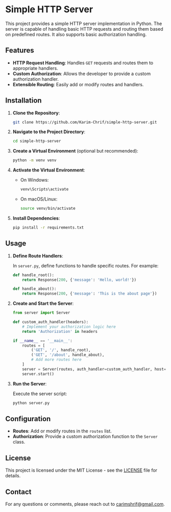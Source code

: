 # Simple HTTP Server

This project provides a simple HTTP server implementation in Python. The server is capable of handling basic HTTP requests and routing them based on predefined routes. It also supports basic authorization handling.

## Features

- **HTTP Request Handling**: Handles `GET` requests and routes them to appropriate handlers.
- **Custom Authorization**: Allows the developer to provide a custom authorization handler.
- **Extensible Routing**: Easily add or modify routes and handlers.

## Installation

1. **Clone the Repository**:

    ```sh
    git clone https://github.com/Karim-Chrif/simple-http-server.git
    ```

2. **Navigate to the Project Directory**:

    ```sh
    cd simple-http-server
    ```

3. **Create a Virtual Environment** (optional but recommended):

    ```sh
    python -m venv venv
    ```

4. **Activate the Virtual Environment**:

    - On Windows:

        ```sh
        venv\Scripts\activate
        ```

    - On macOS/Linux:

        ```sh
        source venv/bin/activate
        ```

5. **Install Dependencies**:

    ```sh
    pip install -r requirements.txt
    ```

## Usage

1. **Define Route Handlers**:

    In `server.py`, define functions to handle specific routes. For example:

    ```python
    def handle_root():
        return Response(200, {'message': 'Hello, world!'})

    def handle_about():
        return Response(200, {'message': 'This is the about page'})
    ```

2. **Create and Start the Server**:

    ```python
    from server import Server

    def custom_auth_handler(headers):
        # Implement your authorization logic here
        return 'Authorization' in headers

    if __name__ == '__main__':
        routes = [
            ('GET', '/', handle_root),
            ('GET', '/about', handle_about),
            # Add more routes here
        ]
        server = Server(routes, auth_handler=custom_auth_handler, host='0.0.0.0', port=65432)
        server.start()
    ```

3. **Run the Server**:

    Execute the server script:

    ```sh
    python server.py
    ```

## Configuration

- **Routes**: Add or modify routes in the `routes` list.
- **Authorization**: Provide a custom authorization function to the `Server` class.

## License

This project is licensed under the MIT License - see the [LICENSE](LICENSE) file for details.

## Contact

For any questions or comments, please reach out to [carimshrif@gmail.com](mailto:carimshrif@gmail.com).

